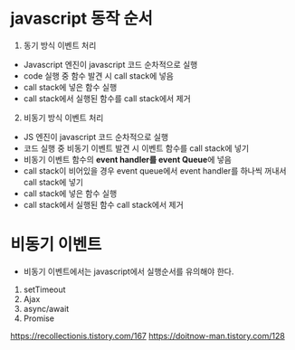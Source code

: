 

# javascript 동작 순서

1. 동기 방식 이벤트 처리 

- Javascript 엔진이 javascript 코드 순차적으로 실행
- code 실행 중 함수 발견 시 call stack에 넣음
- call stack에 넣은 함수 실행
- call stack에서 실행된 함수를 call stack에서 제거


2. 비동기 방식 이벤트 처리 
- JS 엔진이 javascript 코드 순차적으로 실행
- 코드 실행 중 비동기 이벤트 발견 시 이벤트 함수를 call stack에 넣기
- 비동기 이벤트 함수의 **event handler를 event Queue**에 넣음
- call stack이 비어있을 경우 event queue에서 event handler를 하나씩 꺼내서 call stack에 넣기 
- call stack에 넣은 함수 실행
- call stack에서 실행된 함수 call stack에서 제거



# 비동기 이벤트

- 비동기 이벤트에서는 javascript에서 실행순서를 유의해야 한다.
 
1. setTimeout
2. Ajax
3. async/await
4. Promise



https://recollectionis.tistory.com/167
https://doitnow-man.tistory.com/128
